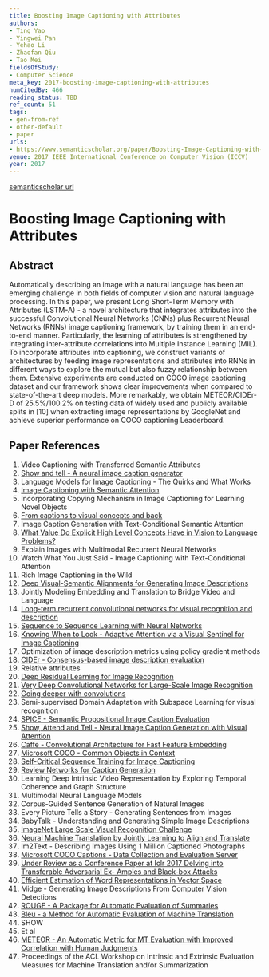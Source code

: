 ```yaml
---
title: Boosting Image Captioning with Attributes
authors:
- Ting Yao
- Yingwei Pan
- Yehao Li
- Zhaofan Qiu
- Tao Mei
fieldsOfStudy:
- Computer Science
meta_key: 2017-boosting-image-captioning-with-attributes
numCitedBy: 466
reading_status: TBD
ref_count: 51
tags:
- gen-from-ref
- other-default
- paper
urls:
- https://www.semanticscholar.org/paper/Boosting-Image-Captioning-with-Attributes-Yao-Pan/5785466bc14529e94e54baa4ed051f7037f3b1d3?sort=total-citations
venue: 2017 IEEE International Conference on Computer Vision (ICCV)
year: 2017
---
```


[semanticscholar url](https://www.semanticscholar.org/paper/Boosting-Image-Captioning-with-Attributes-Yao-Pan/5785466bc14529e94e54baa4ed051f7037f3b1d3?sort=total-citations)

# Boosting Image Captioning with Attributes

## Abstract

Automatically describing an image with a natural language has been an emerging challenge in both fields of computer vision and natural language processing. In this paper, we present Long Short-Term Memory with Attributes (LSTM-A) - a novel architecture that integrates attributes into the successful Convolutional Neural Networks (CNNs) plus Recurrent Neural Networks (RNNs) image captioning framework, by training them in an end-to-end manner. Particularly, the learning of attributes is strengthened by integrating inter-attribute correlations into Multiple Instance Learning (MIL). To incorporate attributes into captioning, we construct variants of architectures by feeding image representations and attributes into RNNs in different ways to explore the mutual but also fuzzy relationship between them. Extensive experiments are conducted on COCO image captioning dataset and our framework shows clear improvements when compared to state-of-the-art deep models. More remarkably, we obtain METEOR/CIDEr-D of 25.5%/100.2% on testing data of widely used and publicly available splits in [10] when extracting image representations by GoogleNet and achieve superior performance on COCO captioning Leaderboard.

## Paper References

1. Video Captioning with Transferred Semantic Attributes
2. [Show and tell - A neural image caption generator](2015-show-and-tell-a-neural-image-caption-generator)
3. Language Models for Image Captioning - The Quirks and What Works
4. [Image Captioning with Semantic Attention](2016-image-captioning-with-semantic-attention)
5. Incorporating Copying Mechanism in Image Captioning for Learning Novel Objects
6. [From captions to visual concepts and back](2015-from-captions-to-visual-concepts-and-back)
7. Image Caption Generation with Text-Conditional Semantic Attention
8. [What Value Do Explicit High Level Concepts Have in Vision to Language Problems?](2016-what-value-do-explicit-high-level-concepts-have-in-vision-to-language-problems)
9. Explain Images with Multimodal Recurrent Neural Networks
10. Watch What You Just Said - Image Captioning with Text-Conditional Attention
11. Rich Image Captioning in the Wild
12. [Deep Visual-Semantic Alignments for Generating Image Descriptions](2017-deep-visual-semantic-alignments-for-generating-image-descriptions)
13. Jointly Modeling Embedding and Translation to Bridge Video and Language
14. [Long-term recurrent convolutional networks for visual recognition and description](2015-long-term-recurrent-convolutional-networks-for-visual-recognition-and-description)
15. [Sequence to Sequence Learning with Neural Networks](2014-sequence-to-sequence-learning-with-neural-networks)
16. [Knowing When to Look - Adaptive Attention via a Visual Sentinel for Image Captioning](2017-knowing-when-to-look-adaptive-attention-via-a-visual-sentinel-for-image-captioning)
17. Optimization of image description metrics using policy gradient methods
18. [CIDEr - Consensus-based image description evaluation](2015-cider-consensus-based-image-description-evaluation)
19. Relative attributes
20. [Deep Residual Learning for Image Recognition](2015-resnet.md)
21. [Very Deep Convolutional Networks for Large-Scale Image Recognition](2014-vggnet.md)
22. [Going deeper with convolutions](2015-going-deeper-with-convolutions)
23. Semi-supervised Domain Adaptation with Subspace Learning for visual recognition
24. [SPICE - Semantic Propositional Image Caption Evaluation](2016-spice-semantic-propositional-image-caption-evaluation)
25. [Show, Attend and Tell - Neural Image Caption Generation with Visual Attention](2015-show-attend-and-tell-neural-image-caption-generation-with-visual-attention)
26. [Caffe - Convolutional Architecture for Fast Feature Embedding](2014-caffe-convolutional-architecture-for-fast-feature-embedding)
27. [Microsoft COCO - Common Objects in Context](2014-microsoft-coco-common-objects-in-context)
28. [Self-Critical Sequence Training for Image Captioning](2017-self-critical-sequence-training-for-image-captioning)
29. [Review Networks for Caption Generation](2016-review-networks-for-caption-generation)
30. Learning Deep Intrinsic Video Representation by Exploring Temporal Coherence and Graph Structure
31. Multimodal Neural Language Models
32. Corpus-Guided Sentence Generation of Natural Images
33. Every Picture Tells a Story - Generating Sentences from Images
34. BabyTalk - Understanding and Generating Simple Image Descriptions
35. [ImageNet Large Scale Visual Recognition Challenge](2015-imagenet-large-scale-visual-recognition-challenge)
36. [Neural Machine Translation by Jointly Learning to Align and Translate](2015-neural-machine-translation-by-jointly-learning-to-align-and-translate)
37. Im2Text - Describing Images Using 1 Million Captioned Photographs
38. [Microsoft COCO Captions - Data Collection and Evaluation Server](2015-microsoft-coco-captions-data-collection-and-evaluation-server)
39. [Under Review as a Conference Paper at Iclr 2017 Delving into Transferable Adversarial Ex- Amples and Black-box Attacks](2016-under-review-as-a-conference-paper-at-iclr-2017-delving-into-transferable-adversarial-ex-amples-and-black-box-attacks)
40. [Efficient Estimation of Word Representations in Vector Space](2013-efficient-estimation-of-word-representations-in-vector-space)
41. Midge - Generating Image Descriptions From Computer Vision Detections
42. [ROUGE - A Package for Automatic Evaluation of Summaries](2004-rouge-a-package-for-automatic-evaluation-of-summaries)
43. [Bleu - a Method for Automatic Evaluation of Machine Translation](2002-bleu-a-method-for-automatic-evaluation-of-machine-translation)
44. SHOW
45. Et al
46. [METEOR - An Automatic Metric for MT Evaluation with Improved Correlation with Human Judgments](2005-meteor-an-automatic-metric-for-mt-evaluation-with-improved-correlation-with-human-judgments)
47. Proceedings of the ACL Workshop on Intrinsic and Extrinsic Evaluation Measures for Machine Translation and/or Summarization
